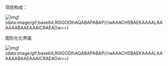  项目构成：

![img](https://img-blog.csdnimg.cn/a79cf85ceffb427bbafd5c2142ae856a.png)!(data:image/gif;base64,R0lGODlhAQABAPABAP///wAAACH5BAEKAAAALAAAAAABAAEAAAICRAEAOw==)

 

 

 图形化化界面

![img](https://img-blog.csdnimg.cn/0791ac1c1ca047aa9a8c3d2985db15fc.png)!(data:image/gif;base64,R0lGODlhAQABAPABAP///wAAACH5BAEKAAAALAAAAAABAAEAAAICRAEAOw==)
